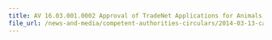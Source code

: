 ```yaml
---
title: AV 16.03.001.0002 Approval of TradeNet Applications for Animals, Animal Products , Animal Feed and Veterinary Biologics at AVA Headquarters 
file_url: /news-and-media/competent-authorities-circulars/2014-03-13-ca3.pdf
---
```

